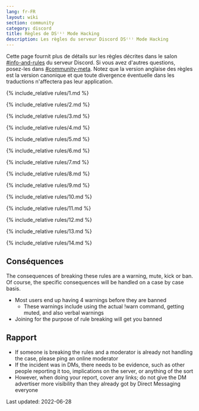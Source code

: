 ```yaml
---
lang: fr-FR
layout: wiki
section: community
category: discord
title: Règles de DS⁽ⁱ⁾ Mode Hacking
description: Les règles du serveur Discord DS⁽ⁱ⁾ Mode Hacking
---
```


Cette page fournit plus de détails sur les règles décrites dans le salon [#info-and-rules](https://discord.com/channels/283769550611152897/626620520330428436) du serveur Discord. Si vous avez d'autres questions, posez-les dans [#community-meta](https://discord.com/channels/283769550611152897/715651368391671919). Notez que la version anglaise des règles [](/community/discord-rules) est la version canonique et que toute divergence éventuelle dans les traductions n'affectera pas leur application.

{% include_relative rules/1.md %}

{% include_relative rules/2.md %}

{% include_relative rules/3.md %}

{% include_relative rules/4.md %}

{% include_relative rules/5.md %}

{% include_relative rules/6.md %}

{% include_relative rules/7.md %}

{% include_relative rules/8.md %}

{% include_relative rules/9.md %}

{% include_relative rules/10.md %}

{% include_relative rules/11.md %}

{% include_relative rules/12.md %}

{% include_relative rules/13.md %}

{% include_relative rules/14.md %}

## Conséquences

The consequences of breaking these rules are a warning, mute, kick or ban. Of course, the specific consequences will be handled on a case by case basis.
- Most users end up having 4 warnings before they are banned
   - These warnings include using the actual !warn command, getting muted, and also verbal warnings
- Joining for the purpose of rule breaking will get you banned

## Rapport

- If someone is breaking the rules and a moderator is already not handling the case, please ping an online moderator
- If the incident was in DMs, there needs to be evidence, such as other people reporting it too, implications on the server, or anything of the sort
- However, when doing your report, cover any links; do not give the DM advertiser more visibility than they already got by Direct Messaging everyone


Last updated: 2022-06-28
